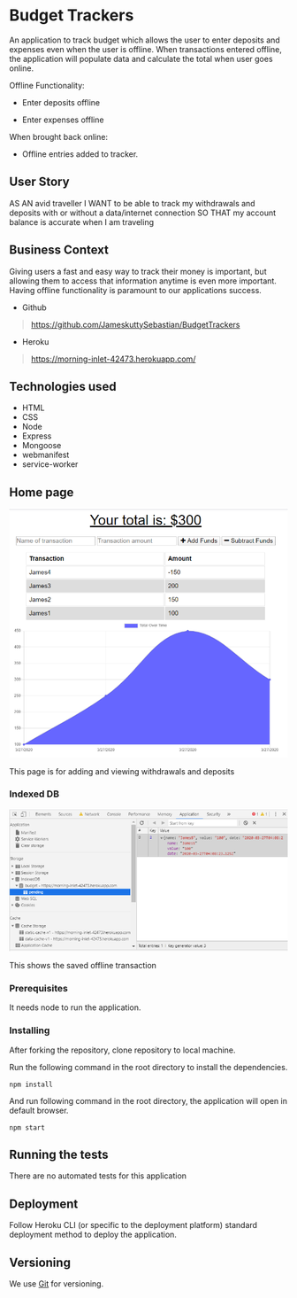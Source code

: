 # Budget Trackers

An application to track budget which allows the user to enter deposits and expenses even when the user is offline. When transactions entered offline, the application will populate data and calculate the total when user goes online.


Offline Functionality:

  * Enter deposits offline

  * Enter expenses offline

When brought back online:

  * Offline entries added to tracker.

## User Story

AS AN avid traveller
I WANT to be able to track my withdrawals and deposits with or without a data/internet connection
SO THAT my account balance is accurate when I am traveling

## Business Context

Giving users a fast and easy way to track their money is important, but allowing them to access that information anytime is even more important. Having offline functionality is paramount to our applications success.

-  Github
> https://github.com/JameskuttySebastian/BudgetTrackers

-  Heroku
> https://morning-inlet-42473.herokuapp.com/

## Technologies used

- HTML
- CSS
- Node
- Express
- Mongoose
- webmanifest 
- service-worker 

## Home page

![Home Page](./public/img/home.PNG)

This page is for adding and viewing withdrawals and deposits

### Indexed DB

![IndexedDB](./public/img/IndexedDB.PNG)

This shows the saved offline transaction

### Prerequisites

It needs node to run the application.

### Installing

After forking the repository, clone repository to local machine.

Run the following command in the root directory to install the dependencies.

```
npm install
```

And run following command in the root directory, the application will open in default browser.

```
npm start
```

## Running the tests

There are no automated tests for this application

## Deployment

Follow Heroku CLI (or specific to the deployment platform) standard deployment method to deploy the application.


## Versioning

We use [Git](https://git-scm.com/) for versioning.

